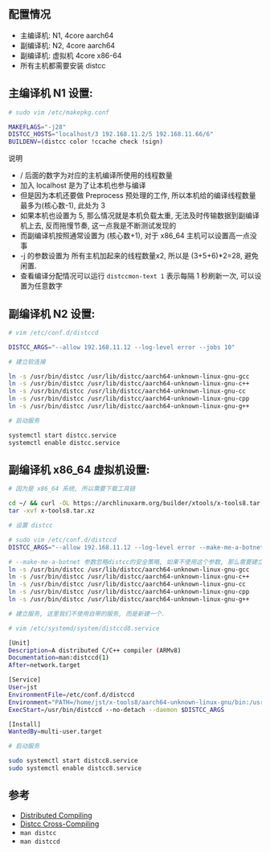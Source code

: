 ## 配置情况
- 主编译机: N1, 4core aarch64
- 副编译机: N2, 4core aarch64
- 副编译机: 虚拟机 4core x86-64
- 所有主机都需要安装 distcc

## 主编译机 N1 设置:

```bash
# sudo vim /etc/makepkg.conf

MAKEFLAGS="-j28"
DISTCC_HOSTS="localhost/3 192.168.11.2/5 192.168.11.66/6"
BUILDENV=(distcc color !ccache check !sign)
```
说明
- / 后面的数字为对应的主机编译所使用的线程数量
- 加入 localhost 是为了让本机也参与编译 
- 但是因为本机还要做 Preprocess 预处理的工作, 所以本机给的编译线程数量最多为(核心数-1), 此处为 3
- 如果本机也设置为 5, 那么情况就是本机负载太重, 无法及时传输数据到副编译机上去, 反而拖慢节奏, 这一点我是不断测试发现的
- 而副编译机按照通常设置为 (核心数+1), 对于 x86_64 主机可以设置高一点没事
- -j 的参数设置为 所有主机加起来的线程数量x2, 所以是 (3+5+6)*2=28, 避免闲置.
- 查看编译分配情况可以运行 `distccmon-text 1` 表示每隔 1 秒刷新一次, 可以设置为任意数字

## 副编译机 N2 设置:

```bash
# vim /etc/conf.d/distccd

DISTCC_ARGS="--allow 192.168.11.12 --log-level error --jobs 10"
```

```bash
# 建立软连接

ln -s /usr/bin/distcc /usr/lib/distcc/aarch64-unknown-linux-gnu-gcc
ln -s /usr/bin/distcc /usr/lib/distcc/aarch64-unknown-linux-gnu-c++
ln -s /usr/bin/distcc /usr/lib/distcc/aarch64-unknown-linux-gnu-cc
ln -s /usr/bin/distcc /usr/lib/distcc/aarch64-unknown-linux-gnu-cpp
ln -s /usr/bin/distcc /usr/lib/distcc/aarch64-unknown-linux-gnu-g++
```
```bash
# 启动服务

systemctl start distcc.service
systemctl enable distcc.service
```

## 副编译机 x86_64 虚拟机设置:

```bash
# 因为是 x86_64 系统, 所以需要下载工具链

cd ~/ && curl -OL https://archlinuxarm.org/builder/xtools/x-tools8.tar.xz
tar -xvf x-tools8.tar.xz
```
```bash
# 设置 distcc

# sudo vim /etc/conf.d/distccd
DISTCC_ARGS="--allow 192.168.11.12 --log-level error --make-me-a-botnet --jobs 20"

# --make-me-a-botnet 参数忽略distcc的安全策略, 如果不使用这个参数, 那么需要建立软连接:
ln -s /usr/bin/distcc /usr/lib/distcc/aarch64-unknown-linux-gnu-gcc
ln -s /usr/bin/distcc /usr/lib/distcc/aarch64-unknown-linux-gnu-c++
ln -s /usr/bin/distcc /usr/lib/distcc/aarch64-unknown-linux-gnu-cc
ln -s /usr/bin/distcc /usr/lib/distcc/aarch64-unknown-linux-gnu-cpp
ln -s /usr/bin/distcc /usr/lib/distcc/aarch64-unknown-linux-gnu-g++

```
```bash
# 建立服务, 这里我们不使用自带的服务, 而是新建一个.

# vim /etc/systemd/system/distccd8.service

[Unit]
Description=A distributed C/C++ compiler (ARMv8)
Documentation=man:distccd(1)
After=network.target

[Service]
User=jst
EnvironmentFile=/etc/conf.d/distccd
Environment="PATH=/home/jst/x-tools8/aarch64-unknown-linux-gnu/bin:/usr/bin"
ExecStart=/usr/bin/distccd --no-detach --daemon $DISTCC_ARGS

[Install]
WantedBy=multi-user.target
```
```bash
# 启动服务

sudo systemctl start distcc8.service
sudo systemctl enable distcc8.service

```

## 参考

- [Distributed Compiling](https://archlinuxarm.org/wiki/Distributed_Compiling)
- [Distcc Cross-Compiling](https://archlinuxarm.org/wiki/Distcc_Cross-Compiling)
- `man distcc`
- `man distccd`




